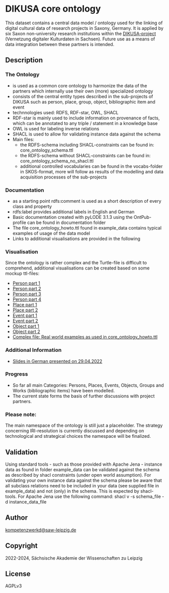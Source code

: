 # DIKUSA core ontology

This dataset contains a central data model / ontology used for the linking of digital cultural data of research projects in Saxony, Germany. It is applied by six Saxon non-university research institutions within the [DIKUSA-project](https://www.saw-leipzig.de/de/projekte/dikusa) (Vernetzung digitaler Kulturdaten in Sachsen). Future use as a means of data integration between these partners is intended.

## Description

### The Ontology
* is used as a common core ontology to harmonize the data of the partners which internally use their own (more) specialized ontology 
* consists of the central entity types described in the sub-projects of DIKUSA such as person, place, group, object, bibliographic item and event
* technnologies used: RDFS, RDF-star, OWL, SHACL
* RDF-star is mainly used to include information on provenance of facts, which can be annotated to any triple / statement in a knowledge base
* OWL is used for labeling inverse relations
* SHACL is used to allow for validating instance data against the schema
* Main files:
  * the RDFS-schema including SHACL-constraints can be found in: core_ontology_schema.ttl
  * the RDFS-schema without SHACL-constraints can be found in: core_ontology_schema_no_shacl.ttl
  * additional controlled vocabularies can be found in the vocabs-folder in SKOS-format, more will follow as results of the modelling and data acquisition processes of the sub-projects

### Documentation
* as a starting point rdfs:comment is used as a short description of every class and property
* rdfs:label provides additional labels in English and German
* Basic documentation created with pyLODE 3.1.3 using the OntPub-profile can be found in documentation folder
* The file core_ontology_howto.ttl found in example_data contains typical examples of usage of the data model
* Links to additional visualisations are provided in the following

### Visualisation
Since the ontology is rather complex and the Turtle-file is difficult to comprehend, additional visualisations can be created based on some mockup ttl-files:
* [Person part 1](https://www.ldf.fi/service/rdf-grapher?rdf=https://raw.githubusercontent.com/KompetenzwerkD/dikusa-core-ontology/main/documentation/visualisation/person_test_1.ttl&from=ttl&to=png)
* [Person part 2](https://www.ldf.fi/service/rdf-grapher?rdf=https://raw.githubusercontent.com/KompetenzwerkD/dikusa-core-ontology/main/documentation/visualisation/person_test_2.ttl&from=ttl&to=png)
* [Person part 3](https://www.ldf.fi/service/rdf-grapher?rdf=https://raw.githubusercontent.com/KompetenzwerkD/dikusa-core-ontology/main/documentation/visualisation/person_test_3.ttl&from=ttl&to=png)
* [Person part 4](https://www.ldf.fi/service/rdf-grapher?rdf=https://raw.githubusercontent.com/KompetenzwerkD/dikusa-core-ontology/main/documentation/visualisation/person_test_4.ttl&from=ttl&to=png)
* [Place part 1](https://www.ldf.fi/service/rdf-grapher?rdf=https://raw.githubusercontent.com/KompetenzwerkD/dikusa-core-ontology/main/documentation/visualisation/place_test_1.ttl&from=ttl&to=png)
* [Place part 2](https://www.ldf.fi/service/rdf-grapher?rdf=https://raw.githubusercontent.com/KompetenzwerkD/dikusa-core-ontology/main/documentation/visualisation/place_test_2.ttl&from=ttl&to=png)
* [Event part 1](https://www.ldf.fi/service/rdf-grapher?rdf=https://raw.githubusercontent.com/KompetenzwerkD/dikusa-core-ontology/main/documentation/visualisation/event_test_1.ttl&from=ttl&to=png)
* [Event part 2](https://www.ldf.fi/service/rdf-grapher?rdf=https://raw.githubusercontent.com/KompetenzwerkD/dikusa-core-ontology/main/documentation/visualisation/event_test_2.ttl&from=ttl&to=png)
* [Object part 1](https://www.ldf.fi/service/rdf-grapher?rdf=https://raw.githubusercontent.com/KompetenzwerkD/dikusa-core-ontology/main/documentation/visualisation/object_test_1.ttl&from=ttl&to=png)
* [Object part 2](https://www.ldf.fi/service/rdf-grapher?rdf=https://raw.githubusercontent.com/KompetenzwerkD/dikusa-core-ontology/main/documentation/visualisation/object_test_2.ttl&from=ttl&to=png)
* [Complex file: Real world examples as used in core_ontology_howto.ttl](https://www.ldf.fi/service/rdf-grapher?rdf=https://raw.githubusercontent.com/KompetenzwerkD/dikusa-core-ontology/main/example_data/core_ontology_howto_no_rdfstar.ttl&from=ttl&to=png)

### Additional Information
* [Slides in German presented on 29.04.2022](https://github.com/KompetenzwerkD/dikusa-core-ontology/blob/main/documentation/Dikusa%20Datenmodell%20Folien%2029.04.2022.pdf)

### Progress
* So far all main Categories: Persons, Places, Events, Objects, Groups and Works (bibliographic items) have been modelled.
* The current state forms the basis of further discussions with project partners.

### Please note:
The main namespace of the ontology is still just a placeholder. The strategy concerning IRI-resolution is currently discussed and depending on technological and strategical choices the namespace will be finalized.

## Validation

Using standard tools - such as those provided with Apache Jena - instance data as found in folder example_data can be validated against the schema as described by shacl constraints (under open world assumption). For validating your own instance data against the schema please be aware that all subclass relations need to be included in your data (see supplied file in example_data) and not (only) in the schema. This is expected by shacl-tools.
For Apache Jena use the following command: shacl v -s schema_file -d instance_data_file 

## Author

kompetenzwerkd@saw-leipzig.de

## Copyright

2022-2024, Sächsische Akademie der Wissenschaften zu Leipzig

## License

AGPLv3

